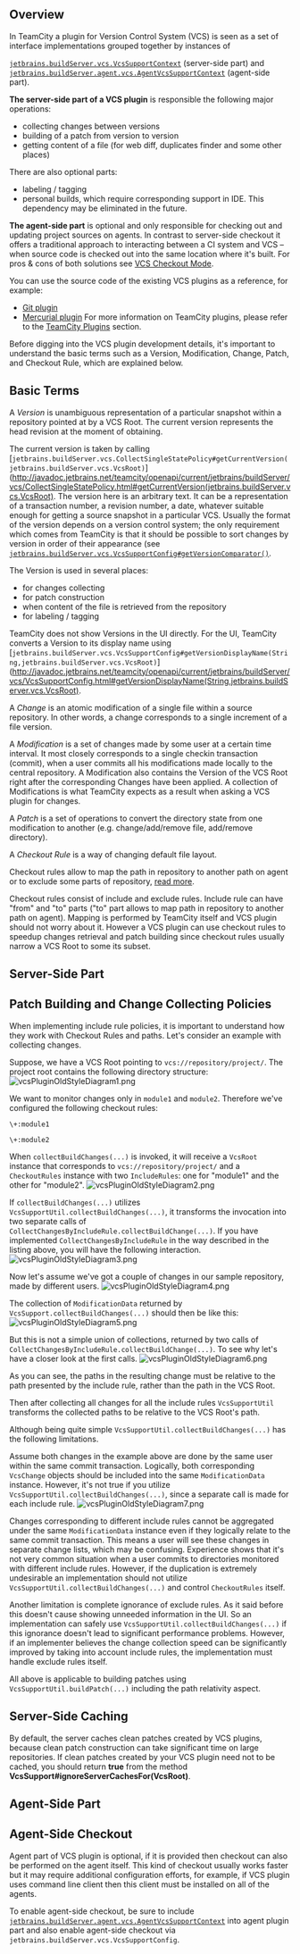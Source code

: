 [//]: # (title: Version Control System Plugin)
[//]: # (auxiliary-id: Version+Control+System+Plugin.html)

## Overview

In TeamCity a plugin for Version Control System (VCS) is seen as a set of interface implementations grouped together by instances of

[`jetbrains.buildServer.vcs.VcsSupportContext`](http://javadoc.jetbrains.net/teamcity/openapi/current/jetbrains/buildServer/vcs/VcsSupportContext.html) (server\-side part) and [`jetbrains.buildServer.agent.vcs.AgentVcsSupportContext`](http://javadoc.jetbrains.net/teamcity/openapi/current/jetbrains/buildServer/agent/vcs/AgentVcsSupportContext.html) (agent\-side part). 

 

__The server\-side part of a VCS plugin__ is responsible the following major operations:

* collecting changes between versions
* building of a patch from version to version
* getting content of a file (for web diff, duplicates finder and some other places)

There are also optional parts:

* labeling / tagging
* personal builds, which require corresponding support in IDE. This dependency may be eliminated in the future.
    
__The agent\-side part__ is optional and only responsible for checking out and updating project sources on agents. In contrast to server\-side checkout it offers a traditional approach to interacting between a CI system and VCS – when source code is checked out into the same location where it's built. For pros &amp; cons of both solutions see [VCS Checkout Mode](https://www.jetbrains.com/help/teamcity/?vcs-checkout-mode).

 

<tip>

You can use the source code of the existing VCS plugins as a reference, for example:
* [Git plugin](https://plugins.jetbrains.com/plugin/8887-git)
* [Mercurial plugin](https://plugins.jetbrains.com/plugin/8888-mercurial)
For more information on TeamCity plugins, please refer to the [TeamCity Plugins](https://plugins.jetbrains.com/teamcity) section.
</tip>

 

Before digging into the VCS plugin development details, it's important to understand the basic terms such as a Version, Modification, Change, Patch, and Checkout Rule, which are explained below.

## Basic Terms

A _Version_ is unambiguous representation of a particular snapshot within a repository pointed at by a VCS Root. The current version represents the head revision at the moment of obtaining.

The current version is taken by calling [`jetbrains.buildServer.vcs.CollectSingleStatePolicy#getCurrentVersion(jetbrains.buildServer.vcs.VcsRoot)`](http://javadoc.jetbrains.net/teamcity/openapi/current/jetbrains/buildServer/vcs/CollectSingleStatePolicy.html#getCurrentVersion(jetbrains.buildServer.vcs.VcsRoot). The version here is an arbitrary text. It can be a representation of a transaction number, a revision number, a date, whatever suitable enough for getting a source snapshot in a particular VCS. Usually the format of the version depends on a version control system; the only requirement which comes from TeamCity is that it should be possible to sort changes by version in order of their appearance (see [`jetbrains.buildServer.vcs.VcsSupportConfig#getVersionComparator()`](http://javadoc.jetbrains.net/teamcity/openapi/current/jetbrains/buildServer/vcs/VcsSupportConfig.html#getVersionComparator()). 

The Version is used in several places:
* for changes collecting
* for patch construction
* when content of the file is retrieved from the repository
* for labeling / tagging

TeamCity does not show Versions in the UI directly. For the UI, TeamCity converts a Version to its display name using [`jetbrains.buildServer.vcs.VcsSupportConfig#getVersionDisplayName(String,jetbrains.buildServer.vcs.VcsRoot)`](http://javadoc.jetbrains.net/teamcity/openapi/current/jetbrains/buildServer/vcs/VcsSupportConfig.html#getVersionDisplayName(String,jetbrains.buildServer.vcs.VcsRoot).


A _Change_ is an atomic modification of a single file within a source repository. In other words, a change corresponds to a single increment of a file version.

A _Modification_ is a set of changes made by some user at a certain time interval. It most closely corresponds to a single checkin transaction (commit), when a user commits all his modifications made locally to the central repository. A Modification also contains the Version of the VCS Root right after the corresponding Changes have been applied. A collection of Modifications is what TeamCity expects as a result when asking a VCS plugin for changes.

A _Patch_ is a set of operations to convert the directory state from one modification to another (e.g. change/add/remove file, add/remove directory).

A _Checkout Rule_ is a way of changing default file layout.

Checkout rules allow to map the path in repository to another path on agent or to exclude some parts of repository, [read more](https://www.jetbrains.com/help/teamcity/?vcs-checkout-rules).

Checkout rules consist of include and exclude rules. Include rule can have "from" and "to" parts ("to" part allows to map path in repository to another path on agent). Mapping is performed by TeamCity itself and VCS plugin should not worry about it. However a VCS plugin can use checkout rules to speedup changes retrieval and patch building since checkout rules usually narrow a VCS Root to some its subset.


[//]: # (See "Version Control System Plugind348e147.txt" for more information.)    




## Server-Side Part




[//]: # (See "Version Control System Plugind348e155.txt" for more information.)    




## Patch Building and Change Collecting Policies




[//]: # (See "Version Control System Plugind348e163.txt" for more information.)    


 When implementing include rule policies, it is important to understand how they work with Checkout Rules and paths. Let's consider an example with collecting changes.

Suppose, we have a VCS Root pointing to `vcs://repository/project/`. The project root contains the following directory structure: ![vcsPluginOldStyleDiagram1.png](images/vcsPluginOldStyleDiagram1.png)


[//]: # (See "Version Control System Plugind348e180.txt" for more information.)    


We want to monitor changes only in `module1` and `module2`. Therefore we've configured the following checkout rules:


```shell
\+:module1

\+:module2

```



When `collectBuildChanges(...)` is invoked, it will receive a `VcsRoot` instance that corresponds to `vcs://repository/project/` and a `CheckoutRules` instance with two `IncludeRules`: one for "module1" and the other for "module2". ![vcsPluginOldStyleDiagram2.png](images/vcsPluginOldStyleDiagram2.png)


[//]: # (See "Version Control System Plugind348e220.txt" for more information.)    


 If `collectBuildChanges(...)` utilizes `VcsSupportUtil.collectBuildChanges(...)`, it transforms the invocation into two separate calls of `CollectChangesByIncludeRule.collectBuildChange(...)`. If you have implemented `CollectChangesByIncludeRule` in the way described in the listing above, you will have the following interaction. ![vcsPluginOldStyleDiagram3.png](vcsPluginOldStyleDiagram3.png)


[//]: # (See "Version Control System Plugind348e245.txt" for more information.)    


 Now let's assume we've got a couple of changes in our sample repository, made by different users. ![vcsPluginOldStyleDiagram4.png](images/vcsPluginOldStyleDiagram4.png)


[//]: # (See "Version Control System Plugind348e258.txt" for more information.)    


 The collection of `ModificationData` returned by `VcsSupport.collectBuildChanges(...)` should then be like this: ![vcsPluginOldStyleDiagram5.png](images/vcsPluginOldStyleDiagram5.png)


[//]: # (See "Version Control System Plugind348e276.txt" for more information.)    


 But this is not a simple union of collections, returned by two calls of `CollectChangesByIncludeRule.collectBuildChange(...)`. To see why let's have a closer look at the first calls. ![vcsPluginOldStyleDiagram6.png](images/vcsPluginOldStyleDiagram6.png)


[//]: # (See "Version Control System Plugind348e292.txt" for more information.)    


 As you can see, the paths in the resulting change must be relative to the path presented by the include rule, rather than the path in the VCS Root.

Then after collecting all changes for all the include rules `VcsSupportUtil` transforms the collected paths to be relative to the VCS Root's path.

Although being quite simple `VcsSupportUtil.collectBuildChanges(...)` has the following limitations.

Assume both changes in the example above are done by the same user within the same commit transaction. Logically, both corresponding `VcsChange` objects should be included into the same `ModificationData` instance. However, it's not true if you utilize `VcsSupportUtil.collectBuildChanges(...)`, since a separate call is made for each include rule. ![vcsPluginOldStyleDiagram7.png](images/vcsPluginOldStyleDiagram7.png)


[//]: # (See "Version Control System Plugind348e326.txt" for more information.)    


Changes corresponding to different include rules cannot be aggregated under the same `ModificationData` instance even if they logically relate to the same commit transaction. This means a user will see these changes in separate change lists, which may be confusing. Experience shows that it's not very common situation when a user commits to directories monitored with different include rules. However, if the duplication is extremely undesirable an implementation should not utilize `VcsSupportUtil.collectBuildChanges(...)` and control `CheckoutRules` itself.

Another limitation is complete ignorance of exclude rules. As it said before this doesn't cause showing unneeded information in the UI. So an implementation can safely use `VcsSupportUtil.collectBuildChanges(...)` if this ignorance doesn't lead to significant performance problems. However, if an implementer believes the change collection speed can be significantly improved by taking into account include rules, the implementation must handle exclude rules itself.

All above is applicable to building patches using `VcsSupportUtil.buildPatch(...)` including the path relativity aspect.


[//]: # (See "Version Control System Plugind348e353.txt" for more information.)    




## Server-Side Caching

By default, the server caches clean patches created by VCS plugins, because clean patch construction can take significant time on large repositories. If clean patches created by your VCS plugin need not to be cached, you should return __true__ from the method __VcsSupport#ignoreServerCachesFor(VcsRoot)__.

## Agent-Side Part




[//]: # (See "Version Control System Plugind348e371.txt" for more information.)    




## Agent-Side Checkout

Agent part of VCS plugin is optional, if it is provided then checkout can also be performed on the agent itself. This kind of checkout usually works faster but it may require additional configuration efforts, for example, if VCS plugin uses command line client then this client must be installed on all of the agents.

To enable agent\-side checkout, be sure to include [`jetbrains.buildServer.agent.vcs.AgentVcsSupportContext`](http://javadoc.jetbrains.net/teamcity/openapi/current/jetbrains/buildServer/agent/vcs/AgentVcsSupportContext.html) into agent plugin part and also enable agent\-side checkout via `jetbrains.buildServer.vcs.VcsSupportConfig`.
